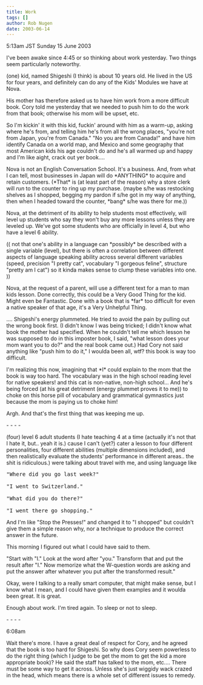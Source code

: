```yaml
---
title: Work
tags: []
author: Rob Nugen
date: 2003-06-14
---
```


<p class=date>5:13am JST Sunday 15 June 2003</p>

<p>I've been awake since 4:45 or so thinking about work yesterday.
Two things seem particularly noteworthy.</p>

<p>(one) kid, named Shigeshi (I think) is about 10 years old.  He
lived in the US for four years, and definitely can do any of the Kids'
Modules we have at Nova.</p>

<p>His mother has therefore asked us to have him work from a more
difficult book.  Cory told me yesterday that we needed to push him to
do the work from that book; otherwise his mom will be upset, etc.</p>

<p>So I'm kickin' it with this kid, fuckin' around with him as a
warm-up, asking where he's from, and telling him he's from all the
wrong places, "you're not from Japan, you're from Canada."  "No you
are from Canada!"  and have him identify Canada on a world map, and
Mexico and some geography that most American kids his age couldn't do
and he's all warmed up and happy and I'm like aight, crack out yer
book....</p>

<p>Nova is not an English Conversation School.  It's a business.  And,
from what I can tell, most businesses in Japan will do *ANYTHING* to
acquire and retain customers.  (*That* is (at least part of the
reason) why a store clerk will <em>run</em> to the counter to ring up
my purchase. (maybe s/he was restocking shelves as I shopped, begging
my pardon if s/he got in my way of anything, then when I headed toward
the counter, *bang* s/he was there for me.))</p>

<p>Nova, at the detriment of its ability to help students most
effectively, will level up students who say they won't buy any more
lessons unless they are leveled up.  We've got some students who are
officially in level 4, but who have a level 6 ability.</p>

<p>(( not that one's ability in a language can *possibly* be described
with a single variable (level), but there is often a correlation
between different aspects of language speaking ability across several
different variables (speed, precision "I pretty cat", vocabulary "I
gorgeous feline", structure "pretty am I cat") so it kinda makes sense
to clump these variables into one. ))</p>

<p>Nova, at the request of a parent, will use a different text for a
man to man kids lesson.  Done correctly, this could be a Very Good
Thing for the kid.  Might even be Fantastic.   Done with a book that
is *far* too difficult for even a native speaker of that age, it's a
Very Unhelpful Thing.</p>

<p>.... Shigeshi's energy plummeted.  He tried to avoid the pain by
pulling out the wrong book first.  (I didn't know I was being tricked;
I didn't know what book the mother had specified.  When he couldn't
tell me which lesson he was supposed to do in this imposter book, I
said, "what lesson does your mom want you to do?" and the real book
came out.)  Had Cory not said anything like "push him to do it," I
woulda been all, wtf?  this book is way too difficult.</p>

<p>I'm realizing this now, imagining that *I* could explain to the mom
that the book is way too hard.  The vocabulary was in the high school
reading level for native speakers! and this cat is non-native,
non-high school...  And he's being forced (at his great detriment
(energy plummet proves it to me)) to choke on this horse pill of
vocabulary and grammatical gymnastics just because the mom is paying
us to choke him!</p>

<p>Argh.  And that's the first thing that was keeping me up.</p>

<p>- - - -</p>

<p>(four) level 6 adult students (I hate teaching 4 at a time
(actually it's not that I hate it, but.. yeah it is.) cause I can't
(yet?) cater a lesson to four different personalities, four different
abilities (multiple dimensions included), and then realistically
evaluate the students' performance in different areas.. the shit is
ridiculous.) were talking about travel with me, and using language
like</p>

<pre>
"Where did you go last week?"

"I went to Switzerland."

"What did you do there?"

"I went there go shopping."
</pre>

<p>And I'm like "Stop the Presses!" and changed it to "I shopped" but
couldn't give them a simple reason why, nor a technique to produce the
correct answer in the future.</p>

<p>This morning I figured out what I could have said to them.</p>

<p>"Start with "I." Look at the word after "you."  Transform that and
put the result after "I."  Now memorize what the W-question words are
asking and put the answer after whatever you put after the transformed
result."</p>

<p>Okay, were I talking to a really smart computer, that might make
sense, but I know what I mean, and I could have given them examples
and it woulda been great.  It is great.</p>

<p>Enough about work.  I'm tired again.  To sleep or not to sleep.</p>

<p>- - - -</p>

<p class=date>6:08am</p>

<p>Wait there's more.  I have a great deal of respect for Cory, and he
agreed that the book is too hard for Shigeshi.  So why does Cory seem
powerless to do the right thing (which I judge to be get the mom to
get the kid a more appropriate book)?  He said the staff has talked to
the mom, etc....  There must be some way to get it across.  Unless
she's just wiggidy wack crazed in the head, which means there is a
whole set of different issues to remedy.</p>

